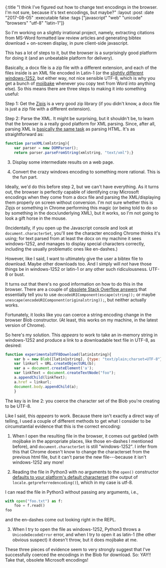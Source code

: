 {:title "I think I've figured out how to change text encodings in the browser. I'm not sure, because it's text encodings, but maybe?"
 :layout :post
 :date "2017-08-05"
 :executable false
 :tags  ["javascript" "web" "unicode" "browsers" "utf-8" "latin-1"]}
 
So I'm working on a slightly irrational project, namely, extracting citations from MS-Word formatted law review articles and generating bibtex download + on-screen display, in pure client-side javascript.  

This has a lot of steps to it, but the browser is a surprisingly good platform for doing it (and an unbeatable platform for delivery).

Basically, a docx file is a zip file with a different extension, and each of the files inside is an XML file encoded in Latin-1 (or the [slightly different windows-1252](https://stackoverflow.com/a/19111140/4386239), but either way, not nice sensible UTF-8, which is why you get a bunch of [mojibake](https://en.wikipedia.org/wiki/Mojibake) whenever you copy text from Word into anything else).  So this means there are three steps to making it into something useful:

Step 1: Get the [Zipjs](https://gildas-lormeau.github.io/zip.js/) is a very good zip library (if you didn't know, a docx file is just a zip file with a different extension).  

Step 2: Parse the XML.  It might be surprising, but it shouldn't be, to learn that the browser is a really good platform for XML parsing. Since, after all, parsing XML is [basically the same task](https://softwareengineering.stackexchange.com/questions/93296/relation-and-differences-between-sgml-xml-html-and-xhtml) as parsing HTML. It's as straightforward as:

```javascript
function parseXML(xmlstring){
    var parser = new DOMParser();
    return parser.parseFromString(xmlstring, "text/xml");}
```

3. Display some intermediate results on a web page. 

4. Convert the crazy windows encoding to something more rational. This is the fun part. 

Ideally, we'd do this before step 2, but we can't have everything. As it turns out, the browser is perfectly capable of identifying cray Microsoft encodings when they come from a docx file and parsing the XML/displaying them properly on screen without conversion. I'm not sure whether this is Zipjs or something in Chrome performing this magic (or being told to do so by something in the docx/underlying XML), but it works, so I'm not going to look a gift horse in the mouse.

(Incidentally, if you open up the Javascript console and look at `document.characterSet`, you'll see the character encoding Chrome thinks it's using; for text parsed from at least the docx on my machine it sees windows-1252, and manages to display special characters correctly, including the usually problematic ones like en-dashes.)

However, like I said, I want to ultimately give the user a bibtex file to download. Maybe other downloads too. And I simply will *not* have those things be in windows-1252 or latin-1 or any other such ridiculousness. UTF-8 or bust. 

It turns out that there's no good information on how to do this in the browser. There are a couple of [obsolete Stack Overflow answers](https://stackoverflow.com/a/5396742/4386239) that essentially tell you to use `decodeURIComponent(escape(string));` or maybe `unescape(encodeURIComponent(originalstring));`, but neither actually works. 

Fortunately, it looks like you can coerce a string encoding change in the browser Blob constructor. (At least, this works on my machine, in the latest version of Chrome). 

So here's my solution. This *appears* to work to take an in-memory string in windows-1252 and produce a link to a downloadable text file in UTF-8, as desired: 

```javascript
function experimentalUTF8Download(latin1string){
    var b = new Blob([latin1string], {type: "text/plain;charset=UTF-8"});
    var linkurl = URL.createObjectURL(b);
    var a = document.createElement('a');
    var linkText = document.createTextNode("foo");
    a.appendChild(linkText);
    a.href = linkurl;
    document.body.appendChild(a);
    }
```

The key is in line 2: you coerce the character set of the Blob you're creating to be UTF-8.

Like I said, this *appears* to work. Because there isn't exactly a direct way of telling, I used a couple of different methods to get what I consider to be circumstantial evidence that this is the correct encoding: 

1.  When I open the resulting file in the browser, it comes out garbled (with mojibake in the appropriate places, like those en-dashes I mentioned before), and `document.characterSet` is still "windows-1252". I infer from this that Chrome doesn't know to change the characterset from the previous html file, but it can't parse the new file---because it isn't windows-1252 any more!

2.  Reading the file in Python3 with no arguments to the `open()` constructor [defaults to your platform's default characterset](https://docs.python.org/3/library/functions.html#open) (the output of `locale.getpreferredencoding()`), which in my case is utf-8. 

I can read the file in Python3 without passing any arguments, i.e., 

```python
with open("foo.txt") as f:
    foo = f.read()
foo
```

and the en-dashes come out looking right in the REPL. 

3. When I try to open the file as windows-1252, Python3 throws a `UnicodeDecodeError` error, and when I try to open it as latin-1 (the other obvious suspect) it doesn't throw, but it does mojibake at me. 

These three pieces of evidence seem to very strongly suggest that I've successfully coerced the encodings in the Blob for download.  So: YAY!! Take that, obsolete Microsoft encodings!
